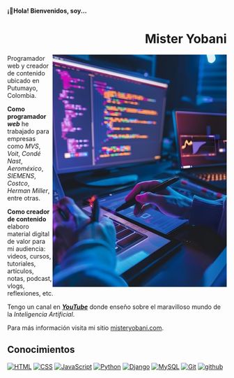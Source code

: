 **¡👋Hola! Bienvenidos, soy...**

<div align="right">

# Mister Yobani

</div>

<img width="400" height="auto" align="right" src="https://github.com/yobanichicunque/documentacion/blob/main/static/imagenes/programador_web_1.jpg">

Programador web y creador de contenido ubicado en Putumayo, Colombia.

**Como programador _web_** he trabajado para empresas como _MVS_, _Voit_, _Condé Nast_, _Aeroméxico_, _SIEMENS_, _Costco_, _Herman Miller_, entre otras.

**Como creador de contenido** elaboro material digital de valor para mi audiencia: videos, cursos, tutoriales, artículos, notas, podcast, vlogs, reflexiones, etc.

Tengo un canal en <a href="https://www.youtube.com/@misteryobani?sub_confirmation=1" target="_blank" rel="noopener"> _**YouTube**_</a> donde enseño sobre el maravilloso mundo de la _Inteligencia Artificial_.

Para más información visita mi sitio <a href="https://yobanichicunque.pythonanywhere.com/" target="_blank" rel="noopener">misteryobani.com</a>.

## Conocimientos

[![HTML](https://img.shields.io/badge/HTML-orange?style=for-the-badge&logo=html5&logoColor=white&labelColor=101010)](https://developer.mozilla.org/es/docs/Web/HTML)
[![CSS](https://img.shields.io/badge/CSS-blue?style=for-the-badge&logo=css3&logoColor=white&labelColor=101010)](https://developer.mozilla.org/es/docs/Web/CSS)
[![JavaScript](https://img.shields.io/badge/JavaScript-yellow?style=for-the-badge&logo=javascript&logoColor=white&labelColor=101010)](https://developer.mozilla.org/es/docs/Web/JavaScript)
[![Python](https://img.shields.io/badge/Python-3.11+-yellow?style=for-the-badge&logo=python&logoColor=white&labelColor=101010)](https://python.org)
[![Django](https://img.shields.io/badge/Django-4.0+-green?style=for-the-badge&logo=django&logoColor=white&labelColor=101010)](https://www.djangoproject.com/)
[![MySQL](https://img.shields.io/badge/MySQL-8.0+-blue?style=for-the-badge&logo=mysql&logoColor=white&labelColor=101010)](https://www.mysql.com/)
[![Git](https://img.shields.io/badge/Git-2.0+-F05032?style=for-the-badge&logo=git&logoColor=white&labelColor=101010)](https://git-scm.com/)
[![github](https://img.shields.io/static/v1?label=&message=github&color=171515&logo=github&logoColor=white&style=for-the-badge)](https://github.com/yobanichicunque)

